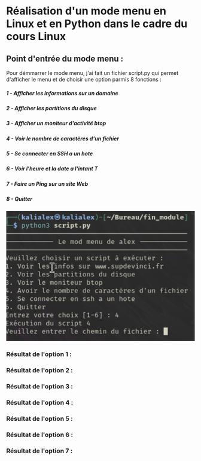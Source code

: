 # Réalisation d'un mode menu en Linux et en Python dans le cadre du cours Linux
## Point d'entrée du mode menu :
Pour démmarrer le mode menu, j'ai fait un fichier script.py qui permet d'afficher le menu et de choisir une option parmis 8 fonctions :
##### 1 - Afficher les informations sur un domaine
##### 2 - Afficher les partitions du disque
##### 3 - Afficher un moniteur d'activité btop
##### 4 - Voir le nombre de caractères d'un fichier
##### 5 - Se connecter en SSH a un hote
##### 6 - Voir l'heure et la date a l'intant T
##### 7 - Faire un Ping sur un site Web
##### 8 - Quitter 

![Image du menu.](menu.png)


 ### Résultat de l'option 1 : 

 ### Résultat de l'option 2 : 

 ### Résultat de l'option 3 : 

 ### Résultat de l'option 4 : 

 ### Résultat de l'option 5 : 

 ### Résultat de l'option 6 : 

 ### Résultat de l'option 7 : 
